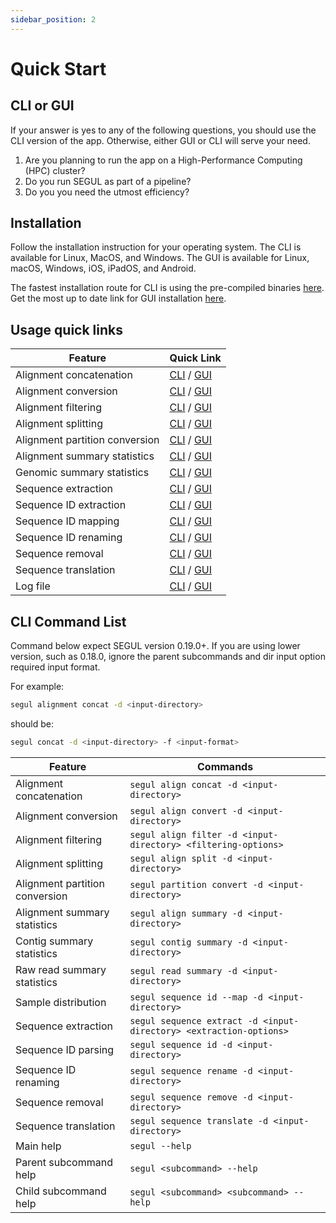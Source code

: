 ```yaml
---
sidebar_position: 2
---
```


# Quick Start

## CLI or GUI

If your answer is yes to any of the following questions, you should use the CLI version of the app. Otherwise, either GUI or CLI will serve your need.

1. Are you planning to run the app on a High-Performance Computing (HPC) cluster?
2. Do you run SEGUL as part of a pipeline?
3. Do you you need the utmost efficiency?

## Installation

Follow the installation instruction for your operating system. The CLI is available for Linux, MacOS, and Windows. The GUI is available for Linux, macOS, Windows, iOS, iPadOS, and Android.

The fastest installation route for CLI is using the pre-compiled binaries [here](./installation/install_binary). Get the most up to date link for GUI installation [here](./installation/install_gui).

## Usage quick links

| Feature                        | Quick Link                                                  |
| ------------------------------ | ----------------------------------------------------------- |
| Alignment concatenation        | [CLI](./cli-usage/concat) / [GUI](./gui-usage/concat)       |
| Alignment conversion           | [CLI](./cli-usage/convert) / [GUI](./gui-usage/convert)     |
| Alignment filtering            | [CLI](./cli-usage/filter) / [GUI](./gui-usage/filter)       |
| Alignment splitting            | [CLI](./cli-usage/split) / [GUI](./gui-usage/split)         |
| Alignment partition conversion | [CLI](./cli-usage/partition) / [GUI](./gui-usage/partition) |
| Alignment summary statistics   | [CLI](./cli-usage/summary) / [GUI](./gui-usage/summary)     |
| Genomic summary statistics     | [CLI](./cli-usage/genomic) / [GUI](./gui-usage/genomic)     |
| Sequence extraction            | [CLI](./cli-usage/extract) / [GUI](./gui-usage/extract)     |
| Sequence ID extraction         | [CLI](./cli-usage/id) / [GUI](./gui-usage/id)               |
| Sequence ID mapping            | [CLI](./cli-usage/map.md) / [GUI](./gui-usage/id)           |
| Sequence ID renaming           | [CLI](./cli-usage/rename) / [GUI](./gui-usage/rename)       |
| Sequence removal               | [CLI](./cli-usage/remove) / [GUI](./gui-usage/remove)       |
| Sequence translation           | [CLI](./cli-usage/translate) / [GUI](./gui-usage/translate) |
| Log file                       | [CLI](./cli-usage/log) / [GUI](./gui-usage/log)             |

## CLI Command List

Command below expect SEGUL version 0.19.0+. If you are using lower version, such as 0.18.0, ignore the parent subcommands and dir input option required input format.

For example:

```bash
segul alignment concat -d <input-directory>
```

should be:

```bash
segul concat -d <input-directory> -f <input-format>
```

| Feature                        | Commands                                                           |
| ------------------------------ | ------------------------------------------------------------------ |
| Alignment concatenation        | `segul align concat -d <input-directory>`                          |
| Alignment conversion           | `segul align convert -d <input-directory>`                         |
| Alignment filtering            | `segul align filter -d <input-directory> <filtering-options>`      |
| Alignment splitting            | `segul align split -d <input-directory>`                           |
| Alignment partition conversion | `segul partition convert -d <input-directory>`                     |
| Alignment summary statistics   | `segul align summary -d <input-directory>`                         |
| Contig summary statistics      | `segul contig summary -d <input-directory>`                        |
| Raw read summary statistics    | `segul read summary -d <input-directory>`                          |
| Sample distribution            | `segul sequence id --map -d <input-directory>`                     |
| Sequence extraction            | `segul sequence extract -d <input-directory> <extraction-options>` |
| Sequence ID parsing            | `segul sequence id -d <input-directory>`                           |
| Sequence ID renaming           | `segul sequence rename -d <input-directory>`                       |
| Sequence removal               | `segul sequence remove -d <input-directory>`                       |
| Sequence translation           | `segul sequence translate -d <input-directory>`                    |
| Main help                      | `segul --help`                                                     |
| Parent subcommand help         | `segul <subcommand> --help`                                        |
| Child subcommand help          | `segul <subcommand> <subcommand> --help`                           |
